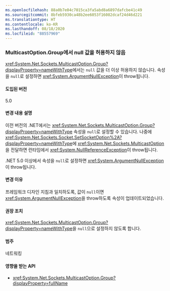 ```yaml
---
ms.openlocfilehash: 88a0b7e04c7015ca3fa5abd8a6897dafcbe41c49
ms.sourcegitcommit: 8bfeb5930ca48b2ee6053f16082dcaf24d46d221
ms.translationtype: HT
ms.contentlocale: ko-KR
ms.lasthandoff: 08/18/2020
ms.locfileid: "88557969"
---
```

### <a name="multicastoptiongroup-doesnt-accept-a-null-value"></a>MulticastOption.Group에서 null 값을 허용하지 않음

<xref:System.Net.Sockets.MulticastOption.Group?displayProperty=nameWithType>에서는 `null` 값을 더 이상 허용하지 않습니다. 속성을 `null`로 설정하면 <xref:System.ArgumentNullException>이 throw됩니다.

#### <a name="version-introduced"></a>도입된 버전

5.0

#### <a name="change-description"></a>변경 내용 설명

이전 버전의 .NET에서는 <xref:System.Net.Sockets.MulticastOption.Group?displayProperty=nameWithType> 속성을 `null`로 설정할 수 있습니다. 나중에 <xref:System.Net.Sockets.Socket.SetSocketOption%2A?displayProperty=nameWithType>에 <xref:System.Net.Sockets.MulticastOption>을 전달하면 런타임에서 <xref:System.NullReferenceException>이 throw됩니다.

.NET 5.0 이상에서 속성을 `null`로 설정하면 <xref:System.ArgumentNullException>이 throw됩니다.

#### <a name="reason-for-change"></a>변경 이유

프레임워크 디자인 지침과 일치하도록, 값이 `null`이면 <xref:System.ArgumentNullException>을 throw하도록 속성이 업데이트되었습니다.

#### <a name="recommended-action"></a>권장 조치

<xref:System.Net.Sockets.MulticastOption.Group?displayProperty=nameWithType>을 `null`으로 설정하지 않도록 합니다.

#### <a name="category"></a>범주

네트워킹

#### <a name="affected-apis"></a>영향을 받는 API

- <xref:System.Net.Sockets.MulticastOption.Group?displayProperty=fullName>

<!--

#### Affected APIs

- `P:System.Net.Sockets.MulticastOption.Group`

-->
